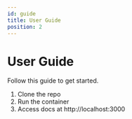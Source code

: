```yaml
---
id: guide
title: User Guide
position: 2
---
```

# User Guide

Follow this guide to get started.

1. Clone the repo
2. Run the container
3. Access docs at http://localhost:3000
